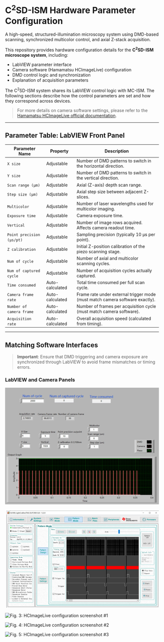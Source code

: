 # C<sup>2</sup>SD-ISM Hardware Parameter Configuration

A high-speed, structured-illumination microscopy system using DMD-based scanning, synchronized multicolor control, and axial Z-stack acquisition.

This repository provides hardware configuration details for the **C<sup>2</sup>SD-ISM microscope system**, including:

- LabVIEW parameter interface  
- Camera software (Hamamatsu HCImageLive) configuration  
- DMD control logic and synchronization  
- Explanation of acquisition parameters

The C<sup>2</sup>SD-ISM system shares its LabVIEW control logic with MC-ISM. The following sections describe how the control parameters are set and how they correspond across devices.

> For more details on camera software settings, please refer to the [Hamamatsu HCImageLive official documentation](https://hcimage.com/support/).


---



## Parameter Table: LabVIEW Front Panel

| **Parameter Name**         | **Property**         | **Description**                                                                 |
|---------------------------|----------------------|---------------------------------------------------------------------------------|
| `X size`                  | Adjustable           | Number of DMD patterns to switch in the horizontal direction.                  |
| `Y size`                  | Adjustable           | Number of DMD patterns to switch in the vertical direction.                    |
| `Scan range (µm)`         | Adjustable           | Axial (Z-axis) depth scan range.                                               |
| `Step size (µm)`          | Adjustable           | Axial step size between adjacent Z-slices.                                     |
| `Multicolor`              | Adjustable           | Number of laser wavelengths used for multicolor imaging.                       |
| `Exposure time`           | Adjustable           | Camera exposure time.                                                          |
| `Vertical`                | Adjustable           | Number of image rows acquired. Affects camera readout time.                    |
| `Point precision (µs/pt)` | Adjustable           | Sampling precision (typically 10 µs per point).                                |
| `Z calibration`           | Adjustable           | Initial Z-position calibration of the piezo scanning stage.                    |
| `Num of cycle`            | Adjustable           | Number of axial and multicolor scanning cycles.                                |
| `Num of captured cycle`   | Adjustable           | Number of acquisition cycles actually captured.                                |
| `Time consumed`           | Auto-calculated      | Total time consumed per full scan cycle.                                       |
| `Camera frame rate`       | Auto-calculated      | Frame rate under external trigger mode (must match camera software exactly).   |
| `Number of camera frame`  | Auto-calculated      | Number of frames per acquisition cycle (must match camera software).           |
| `Acquisition rate`        | Auto-calculated      | Overall acquisition speed (calculated from timing).                            |

---

## Matching Software Interfaces

> **Important**: Ensure that DMD triggering and camera exposure are synchronized through LabVIEW to avoid frame mismatches or timing errors.

### LabVIEW and Camera Panels

![Fig. 1: LabVIEW front panel layout](figure/Fig1.jpg)

![Fig. 2: DMD control panel settings](figure/Fig2.jpg)

![Fig. 3: HCImageLive configuration screenshot #1](figure/Fig3.jpg)

![Fig. 4: HCImageLive configuration screenshot #2](figure/Fig4.jpg)

![Fig. 5: HCImageLive configuration screenshot #3](figure/Fig5.jpg)

